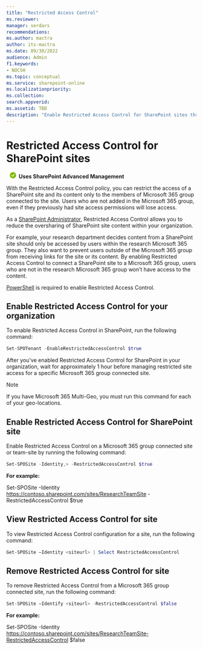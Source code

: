 ```yaml
---
title: "Restricted Access Control"
ms.reviewer: 
manager: serdars
recommendations: 
ms.author: mactra
author: its-mactra
ms.date: 09/30/2022
audience: Admin
f1.keywords:
- NOCSH 
ms.topic: conceptual
ms.service: sharepoint-online
ms.localizationpriority: 
ms.collection:  
search.appverid:
ms.assetid: TBD
description: "Enable Restricted Access Control for SharePoint sites through Microsoft 365 Group Membership"
---
```

# Restricted Access Control for SharePoint sites

![](media/yes.png) **Uses SharePoint Advanced Management**

With the Restricted Access Control policy, you can restrict the access of a SharePoint site and its content only to the members of Microsoft 365 group connected to the site. Users who are not added in the Microsoft 365 group, even if they previously had site access permissions will lose access.

As a [SharePoint Administrator](sharepoint-admin-role.md), Restricted Access Control allows you to reduce the oversharing of SharePoint site content within your organization.

For example, your research department decides content from a SharePoint site should only be accessed by users within the research Microsoft 365 group. They also want to prevent users outside of the Microsoft 365 group from receiving links for the site or its content. By enabling Restricted Access Control to connect a SharePoint site to a Microsoft 365 group, users who are not in the research Microsoft 365 group won’t have access to the content. 

[PowerShell](https://learn.microsoft.com/powershell/sharepoint/sharepoint-online/connect-sharepoint-online) is required to enable Restricted Access Control.

## Enable Restricted Access Control for your organization

To enable Restricted Access Control in SharePoint, run the following command:

```Powershell
Set-SPOTenant -EnableRestrictedAccessControl $true
```

After you've enabled Restricted Access Control for SharePoint in your organization, wait for approximately 1 hour before managing restricted site access for a specific Microsoft 365 group connected site.

> [!NOTE]
> If you have Microsoft 365 Multi-Geo, you must run this command for each of your geo-locations.

## Enable Restricted Access Control for SharePoint site

Enable Restricted Access Control on a Microsoft 365 group connected site or team-site by running the following command:

```Powershell
Set-SPOSite -Identity,> -RestrictedAccessControl $true
```

**For example:**

Set-SPOSite -Identity <https://contoso.sharepoint.com/sites/ResearchTeamSite> -RestrictedAccessControl $true

## View Restricted Access Control for site

To view Restricted Access Control configuration for a site, run the following command:

```Powershell
Get-SPOSite –Identity <siteurl> | Select RestrictedAccessControl
```

## Remove Restricted Access Control for site

To remove Restricted Access Control from a Microsoft 365 group connected site, run the following command:

```Powershell
Set-SPOSite –Identify <siteurl> -RestrictedAccessControl $false
```

**For example:**

Set-SPOSite -Identity <https://contoso.sharepoint.com/sites/ResearchTeamSite-RestrictedAccessControl> $false

